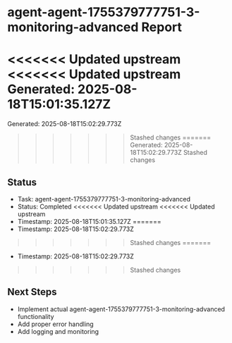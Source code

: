 # agent-agent-1755379777751-3-monitoring-advanced Report

<<<<<<< Updated upstream
<<<<<<< Updated upstream
Generated: 2025-08-18T15:01:35.127Z
=======
Generated: 2025-08-18T15:02:29.773Z
>>>>>>> Stashed changes
=======
Generated: 2025-08-18T15:02:29.773Z
>>>>>>> Stashed changes

## Status
- Task: agent-agent-1755379777751-3-monitoring-advanced
- Status: Completed
<<<<<<< Updated upstream
<<<<<<< Updated upstream
- Timestamp: 2025-08-18T15:01:35.127Z
=======
- Timestamp: 2025-08-18T15:02:29.773Z
>>>>>>> Stashed changes
=======
- Timestamp: 2025-08-18T15:02:29.773Z
>>>>>>> Stashed changes

## Next Steps
- Implement actual agent-agent-1755379777751-3-monitoring-advanced functionality
- Add proper error handling
- Add logging and monitoring
